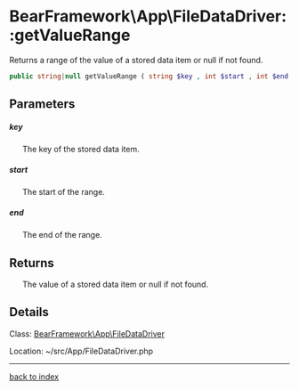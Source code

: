 # BearFramework\App\FileDataDriver::getValueRange

Returns a range of the value of a stored data item or null if not found.

```php
public string|null getValueRange ( string $key , int $start , int $end )
```

## Parameters

##### key

&nbsp;&nbsp;&nbsp;&nbsp;&nbsp;&nbsp;The key of the stored data item.

##### start

&nbsp;&nbsp;&nbsp;&nbsp;&nbsp;&nbsp;The start of the range.

##### end

&nbsp;&nbsp;&nbsp;&nbsp;&nbsp;&nbsp;The end of the range.

## Returns

&nbsp;&nbsp;&nbsp;&nbsp;&nbsp;&nbsp;The value of a stored data item or null if not found.

## Details

Class: [BearFramework\App\FileDataDriver](bearframework.app.filedatadriver.class.md)

Location: ~/src/App/FileDataDriver.php

---

[back to index](index.md)

